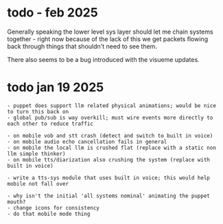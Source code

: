 
# todo - feb 2025

Generally speaking the lower level sys layer should let me chain systems together - right now because of the lack of this we get packets flowing back through things that shouldn't need to see them.

There also seems to be a bug introduced with the visueme updates.


# todo jan 19 2025

	- puppet does support llm related physical animations; would be nice to turn this back on
	- global pub/sub is way overkill; must wire events more directly to each other to reduce traffic

	- on mobile vob and stt crash (detect and switch to built in voice)
	- on mobile audio echo cancellation fails in general
	- on mobile the local llm is crushed flat (replace with a static non llm simple thinker)
	- on mobile tts/diarization also crushing the system (replace with built in voice)

	- write a tts-sys module that uses built in voice; this would help mobile not fall over

	- why isn't the initial 'all systems nominal' animating the puppet mouth?
	- change icons for consistency
	- do that mobile mode thing
	